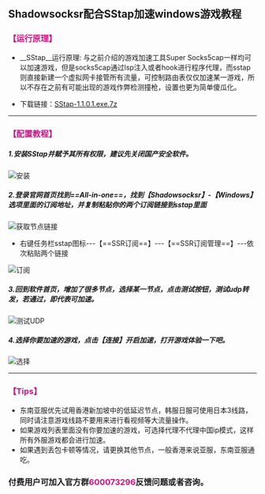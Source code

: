 ## Shadowsocksr配合SStap加速windows游戏教程
### <font color=#C71585>【运行原理】</font>  

* __SStap__运行原理:
与之前介绍的游戏加速工具Super Socks5cap一样均可以加速游戏，但是socks5cap通过lsp注入或者hook进行程序代理，而sstap则直接新建一个虚拟网卡接管所有流量，可控制路由表仅仅加速某一游戏，所以不存在之前有可能出现的游戏作弊检测撞枪，设置也更为简单傻瓜化。  

- 下载链接：[SStap-1.1.0.1.exe.7z](https://www.91ss.club/ssr-download/SSTap-1.1.0.1.exe.7z "客户端")
---
### <font color=#C71585>【配置教程】</font>  


##### 1.安装SStap并赋予其所有权限，建议先关闭国产安全软件。
![安装](assets/004/sstap.png)  

##### 2.登录官网首页找到==All-in-one==，找到【Shadowsocksr】-【Windows】选项里面的订阅地址，并复制粘贴你的两个订阅链接到sstap里面
![获取节点链接](assets/004/links.png=-600)
- 右键任务栏sstap图标---【==SSR订阅==】---【==SSR订阅管理==】---依次粘贴两个链接  

![订阅](assets/004/update.png)

##### 3.回到软件首页，增加了很多节点，选择某一节点，点击测试按钮，测试udp转发，若通过，即代表可加速。
![测试UDP](assets/004/test.png)  
##### 4.选择你要加速的游戏，点击【连接】开启加速，打开游戏体验一下吧。
![选择](assets/004/select.png)

---
### <font color=#C71585>【Tips】</font>
- 东南亚服优先试用香港新加坡中的低延迟节点，韩服日服可使用日本3线路，同时请注意游戏线路不要用来进行看视频等大流量操作。
- 如果游戏列表里面没有你要加速的游戏，可选择代理不代理中国ip模式，这样所有外服游戏都会进行加速。
- 如果遇到丢包卡顿等情况，请更换其他节点，一般香港来说亚服，东南亚服通吃。
### 付费用户可加入官方群<font color=#C71585>600073296</font>反馈问题或者咨询。
